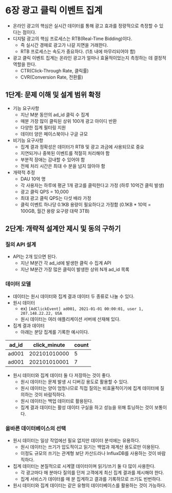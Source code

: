 # 6장 광고 클릭 이벤트 집계
- 온라인 광고의 핵심은 실시간 데이터를 통해 광고 효과를 정량적으로 측정할 수 있다는 점이다.
- 디지털 광고의 핵심 프로세스는 RTB(Real-Time Bidding)이다.
    - 즉 실시간 경매로 광고가 나갈 지면을 거래한다.
    - RTB 프로세스는 속도가 중요하다. (1초 내에 마무리되어야 함)
- 광고 클릭 이벤트 집계는 온라인 광고가 얼마나 효율적이었는지 측정하는 데 결정적 역할을 한다.
    - CTR(Click-Through Rate, 클릭률)
    - CVR(Conversion Rate, 전환률)

## 1단계: 문제 이해 및 설계 범위 확정

- 기능 요구사항
    - 지난 M분 동안의 ad_id 클릭 수 집계
    - 매분 가장 많이 클릭된 상위 100개 광고 아이디 반환
    - 다양한 집계 필터링 지원
    - 데이터 양은 페이스북이나 구글 규모
- 비기능 요구사항
    - 집계 결과 정확성은 데이터가 RTB 및 광고 과금에 사용되므로 중요
    - 지연되거나 중복된 이벤트를 적절히 처리해야 함
    - 부분적 장애는 감내할 수 있어야 함
    - 전체 처리 시간은 최대 수 분을 넘지 않아야 함
- 개략적 추정
    - DAU 10억 명
    - 각 사용자는 하루에 평균 1개 광고를 클릭한다고 가정 (하루 10억건 클릭 발생)
    - 광고 클릭 QPS = 10,000
    - 최대 광고 클릭 QPS는 다섯 배라 가정
    - 클릭 이벤트 하나당 0.1KB 용량이 필요하다고 가정함 (0.1KB * 10억 = 100GB, 월간 용량 요구량 대략 3TB)

## 2단계: 개략적 설계안 제시 및 동의 구하기

### 질의 API 설계

- API는 2개 있으면 된다.
    - 지난 M분간 각 ad_id에 발생한 클릭 수 집계 API
    - 지난 M분간 가장 많은 클릭이 발생한 상위 N개 ad_id 목록

### 데이터 모델

- 데이터는 원시 데이터와 집계 결과 데이터 두 종류로 나눌 수 있다.
- 원시 데이터
    - ex) `[AdClickEvent] ad001, 2021-01-01 00:00:01, user 1, 207.148.22.22, USA`
    - 원시 데이터는 여러 애플리케이션 서버에 산재해 있다.
- 집계 결과 데이터
    - 아래는 분당 집계를 기록한 예시이다.

| ad_id | click_minute | count |
| --- | --- | --- |
| ad001 | 202101010000 | 5 |
| ad001 | 202101010001 | 7 |

- 원시 데이터와 집계 데이터 둘 다 저장하는 것이 좋다.
    - 원시 데이터는 문제 발생 시 디버깅 용도로 활용할 수 있다.
    - 원시 데이터는 양이 엄청나므로 직접 질의는 비효율적이기에 집계 데이터에 질의하는 것이 바람직하다.
    - 원시 데이터는 백업 데이터로 활용된다.
    - 집계 결과 데이터는 활성 데이터 구실을 하고 성능을 위해 튜닝하는 것이 보통이다.

### 올바른 데이터베이스의 선택

- 원시 데이터는 일상 작업에선 필요 없지만 데이터 분석에는 유용하다.
  - 원시 데이터는 쓰기가 압도적이고 읽기는 백업과 재계산 용도로만 이용된다.
  - 이정도 규모의 쓰기는 관계형 보단 카산드라나 InfluxDB를 사용하는 것이 바람직하다.
- 집계 데이터는 본질적으로 시계열 데이터이며 읽기/쓰기 둘 다 많이 사용한다.
  - 각 광고마다 매 분마다 질의를 던져 고객에게 최신 집계 결과를 제시해야 한다.
  - 집계 서비스가 데이터를 매 분 집계하고 결과를 기록하므로 쓰기도 빈번하다.
- 원시 데이터와 집계 데이터는 같은 유형의 데이터베이스를 활용하는 것이 가능하다.
